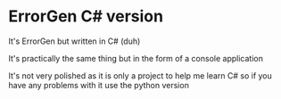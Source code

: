 # ErrorGen C# version
It's ErrorGen but written in C# (duh)

It's practically the same thing but in the form of a console application

It's not very polished as it is only a project to help me learn C# so if you have any problems with it use the python version
